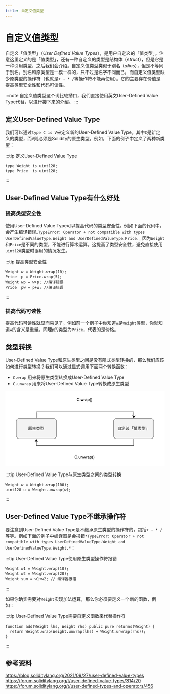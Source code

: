 ```yaml
---
title: 自定义值类型
---
```


# 自定义值类型

自定义「值类型」（*User Defined Value Types*），是用户自定义的「值类型」。注意这里定义的是「值类型」，还有一种自定义的类型是结构体（*struct*），但是它是一种引用类型，之后我们会介绍。自定义值类型类似于别名（*alias*），但是不等同于别名。别名和原类型是一模一样的，只不过是名字不同而已。而自定义值类型缺少原类型的操作符（也就是`+ - * /`等操作符不能再使用）。它的主要存在价值是提高类型安全性和代码可读性。

:::note
自定义值类型这个词比较拗口，我们直接使用英文User-Defined Value Type代替，以进行接下来的介绍。
:::

## 定义User-Defined Value Type

我们可以通过`type C is V`来定义新的User-Defined Value Type。其中`C`是新定义的类型，而`V`则必须是Solidity的原生类型。例如，下面的例子中定义了两种新类型：

:::tip 定义User-Defined Value Type
```solidity
type Weight is uint128;
type Price  is uint128;
```
:::

## User-Defined Value Type有什么好处

### 提高类型安全性

使用User-Defined Value Type可以提高代码的类型安全性。例如下面的代码中，会产生编译错误_`TypeError: Operator + not compatible with types UserDefinedValueType.Weight and UserDefinedValueType.Price.`_ 因为`Weight`和`Price`是不同的类型，不能进行算术运算。这提高了类型安全性，避免直接使用`uint128`类型时误用的情况发生。

:::tip 提高类型安全性
```solidity
Weight w = Weight.wrap(10);
Price  p = Price.wrap(5);
Weight wp = w+p; //编译错误
Price  pw = p+w; //编译错误
```
:::

### 提高代码可读性

提高代码可读性就显而易见了，例如前一个例子中你知道`w`是`Weight`类型，你就知道`w`的含义是重量。同理`p`的类型为`Price`，代表的是价格。

## 类型转换

User-Defined Value Type和原生类型之间是没有隐式类型转换的，那么我们应该如何进行类型转换？我们可以通过显式调用下面两个转换函数：

- `C.wrap`    用来将原生类型转换成User-Defined Value Type
- `C.unwrap` 用来将User-Defined Value Type转换成原生类型

![Untitled](assets/user-defined-types/Untitled.png)

:::tip User-Defined Value Type与原生类型之间的类型转换
```solidity
Weight w = Weight.wrap(100);
uint128 u = Weight.unwrap(w);
```
:::

## User-Defined Value Type不继承操作符

要注意到User-Defined Value Type是不继承原生类型的操作符的，包括`+ - * /` 等等。例如下面的例子中编译器是会报错`*TypeError: Operator + not compatible with types UserDefinedValueType.Weight and UserDefinedValueType.Weight.*`：

:::tip User-Defined Value Type使用原生类型操作符报错
```solidity
Weight w1 = Weight.wrap(10);
Weight w2 = Weight.wrap(20);
Weight sum = w1+w2; // 编译器报错
```
:::

如果你确实需要对`Weight`实现加法运算，那么你必须要定义一个新的函数，例如：

:::tip User-Defined Value Type需要自定义函数来代替操作符
```solidity
function add(Weight lhs, Weight rhs) public pure returns(Weight) {
  return Weight.wrap(Weight.unwrap(lhs) + Weight.unwrap(rhs));
}
```
:::

## 参考资料

https://blog.soliditylang.org/2021/09/27/user-defined-value-types
https://forum.soliditylang.org/t/user-defined-value-types/314/20
https://forum.soliditylang.org/t/user-defined-types-and-operators/456